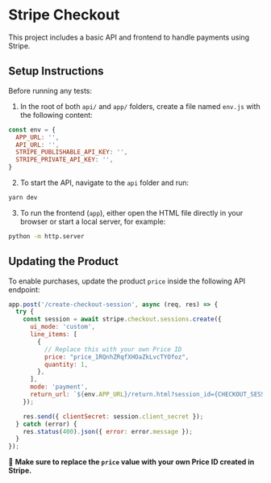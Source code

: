 # Stripe Checkout

This project includes a basic API and frontend to handle payments using Stripe.

## Setup Instructions

Before running any tests:

1. In the root of both `api/` and `app/` folders, create a file named `env.js` with the following content:

```js
const env = {
  APP_URL: '',
  API_URL: '',
  STRIPE_PUBLISHABLE_API_KEY: '',
  STRIPE_PRIVATE_API_KEY: '',
}
```

2. To start the API, navigate to the `api` folder and run:

```bash
yarn dev
```

3. To run the frontend (`app`), either open the HTML file directly in your browser or start a local server, for example:

```bash
python -m http.server
```

## Updating the Product

To enable purchases, update the product `price` inside the following API endpoint:

```js
app.post('/create-checkout-session', async (req, res) => {
  try {
    const session = await stripe.checkout.sessions.create({
      ui_mode: 'custom',
      line_items: [
        {
          // Replace this with your own Price ID
          price: "price_1RQnhZRqfXHOaZkLvcTYOfoz",
          quantity: 1,
        },
      ],
      mode: 'payment',
      return_url: `${env.APP_URL}/return.html?session_id={CHECKOUT_SESSION_ID}`,
    });

    res.send({ clientSecret: session.client_secret });
  } catch (error) {
    res.status(400).json({ error: error.message });
  }
});
```

📌 **Make sure to replace the `price` value with your own Price ID created in Stripe.**
